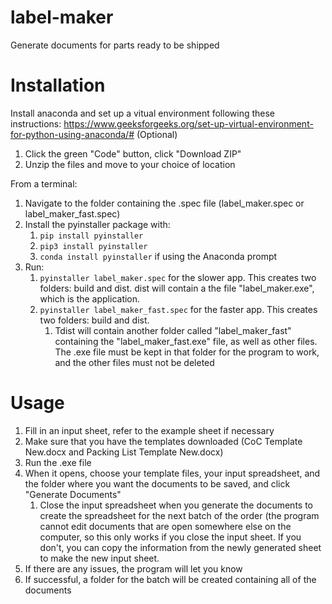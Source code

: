 # label-maker
Generate documents for parts ready to be shipped

# Installation
Install anaconda and set up a vitual environment following these instructions: https://www.geeksforgeeks.org/set-up-virtual-environment-for-python-using-anaconda/# (Optional)

1. Click the green "Code" button, click "Download ZIP"
2. Unzip the files and move to your choice of location

From a terminal:
1. Navigate to the folder containing the .spec file (label_maker.spec or label_maker_fast.spec)
2. Install the pyinstaller package with:
   1. `pip install pyinstaller`
   2. `pip3 install pyinstaller`
   3. `conda install pyinstaller` if using the Anaconda prompt
4. Run:
   1. `pyinstaller label_maker.spec` for the slower app. This creates two folders: build and dist. dist will contain a the file "label_maker.exe", which is the application.
   2. `pyinstaller label_maker_fast.spec` for the faster app. This creates two folders: build and dist.
        1. Tdist will contain another folder called "label_maker_fast" containing the "label_maker_fast.exe" file, as well as other files. The .exe file must be kept in that folder for the program to work, and the other files must not be deleted


# Usage
1. Fill in an input sheet, refer to the example sheet if necessary
2. Make sure that you have the templates downloaded (CoC Template New.docx and Packing List Template New.docx)
3. Run the .exe file
4. When it opens, choose your template files, your input spreadsheet, and the folder where you want the documents to be saved, and click "Generate Documents"
   1. Close the input spreadsheet when you generate the documents to create the spreadsheet for the next batch of the order (the program cannot edit documents that are open somewhere else on the computer, so this only works if you close the input sheet. If you don't, you can copy the information from the newly generated sheet to make the new input sheet.
6. If there are any issues, the program will let you know
7. If successful, a folder for the batch will be created containing all of the documents
